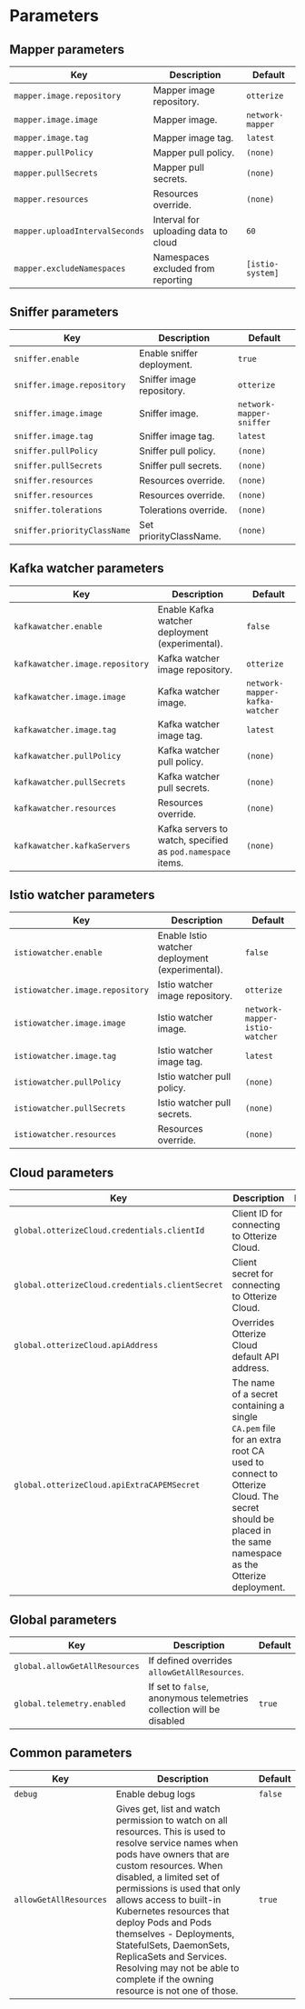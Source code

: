 # Parameters

## Mapper parameters
| Key                            | Description                          | Default          |
|--------------------------------|--------------------------------------|------------------|
| `mapper.image.repository`      | Mapper image repository.             | `otterize`       |
| `mapper.image.image`           | Mapper image.                        | `network-mapper` |
| `mapper.image.tag`             | Mapper image tag.                    | `latest`         |
| `mapper.pullPolicy`            | Mapper pull policy.                  | `(none)`         |
| `mapper.pullSecrets`           | Mapper pull secrets.                 | `(none)`         |
| `mapper.resources`             | Resources override.                  | `(none)`         |
| `mapper.uploadIntervalSeconds` | Interval for uploading data to cloud | `60`             |
| `mapper.excludeNamespaces`     | Namespaces excluded from reporting   | `[istio-system]` |

## Sniffer parameters
| Key                        | Description                | Default                  |
|----------------------------|----------------------------|--------------------------|
| `sniffer.enable`           | Enable sniffer deployment. | `true`                   |
| `sniffer.image.repository` | Sniffer image repository.  | `otterize`               |
| `sniffer.image.image`      | Sniffer image.             | `network-mapper-sniffer` |
| `sniffer.image.tag`        | Sniffer image tag.         | `latest`                 |
| `sniffer.pullPolicy`       | Sniffer pull policy.       | `(none)`                 |
| `sniffer.pullSecrets`      | Sniffer pull secrets.      | `(none)`                 |
| `sniffer.resources`        | Resources override.        | `(none)`                 |   
| `sniffer.resources`        | Resources override.        | `(none)`                 |
| `sniffer.tolerations`      | Tolerations override.      | `(none)`                 |   
| `sniffer.priorityClassName`| Set priorityClassName.     | `(none)`                 |

## Kafka watcher parameters
| Key                             | Description                                                 | Default                        |
|---------------------------------|-------------------------------------------------------------|--------------------------------|
| `kafkawatcher.enable`           | Enable Kafka watcher deployment (experimental).             | `false`                        |
| `kafkawatcher.image.repository` | Kafka watcher image repository.                             | `otterize`                     |
| `kafkawatcher.image.image`      | Kafka watcher image.                                        | `network-mapper-kafka-watcher` |
| `kafkawatcher.image.tag`        | Kafka watcher image tag.                                    | `latest`                       |
| `kafkawatcher.pullPolicy`       | Kafka watcher pull policy.                                  | `(none)`                       |
| `kafkawatcher.pullSecrets`      | Kafka watcher pull secrets.                                 | `(none)`                       |
| `kafkawatcher.resources`        | Resources override.                                         | `(none)`                       |
| `kafkawatcher.kafkaServers`     | Kafka servers to watch, specified as `pod.namespace` items. | `(none)`                       |

## Istio watcher parameters
| Key                             | Description                                     | Default                        |
|---------------------------------|-------------------------------------------------|--------------------------------|
| `istiowatcher.enable`           | Enable Istio watcher deployment (experimental). | `false`                        |
| `istiowatcher.image.repository` | Istio watcher image repository.                 | `otterize`                     |
| `istiowatcher.image.image`      | Istio watcher image.                            | `network-mapper-istio-watcher` |
| `istiowatcher.image.tag`        | Istio watcher image tag.                        | `latest`                       |
| `istiowatcher.pullPolicy`       | Istio watcher pull policy.                      | `(none)`                       |
| `istiowatcher.pullSecrets`      | Istio watcher pull secrets.                     | `(none)`                       |
| `istiowatcher.resources`        | Resources override.                             | `(none)`                       |

## Cloud parameters
| Key                                             | Description                                                                                                                                                                                  | Default  |
|-------------------------------------------------|----------------------------------------------------------------------------------------------------------------------------------------------------------------------------------------------|----------|
| `global.otterizeCloud.credentials.clientId`     | Client ID for connecting to Otterize Cloud.                                                                                                                                                  | `(none)` |
| `global.otterizeCloud.credentials.clientSecret` | Client secret for connecting to Otterize Cloud.                                                                                                                                              | `(none)` |
| `global.otterizeCloud.apiAddress`               | Overrides Otterize Cloud default API address.                                                                                                                                                | `(none)` |
| `global.otterizeCloud.apiExtraCAPEMSecret`      | The name of a secret containing a single `CA.pem` file for an extra root CA used to connect to Otterize Cloud. The secret should be placed in the same namespace as the Otterize deployment. | `(none)` |

## Global parameters
| Key                           | Description                                                          | Default |
|-------------------------------|----------------------------------------------------------------------|---------|
| `global.allowGetAllResources` | If defined overrides `allowGetAllResources`.                         |         |
| `global.telemetry.enabled`    | If set to `false`, anonymous telemetries collection will be disabled | `true`  |

## Common parameters
| Key                    | Description                                                                                                                                                                                                                                                                                                                                                                                                                                                   | Default                        |
|------------------------|---------------------------------------------------------------------------------------------------------------------------------------------------------------------------------------------------------------------------------------------------------------------------------------------------------------------------------------------------------------------------------------------------------------------------------------------------------------|--------------------------------|
| `debug`                | Enable debug logs                                                                                                                                                                                                                                                                                                                                                                                                                                             | `false`                        |
| `allowGetAllResources` | Gives get, list and watch permission to watch on all resources. This is used to resolve service names when pods have owners that are custom resources. When disabled, a limited set of permissions is used that only allows access to built-in Kubernetes resources that deploy Pods and Pods themselves - Deployments, StatefulSets, DaemonSets, ReplicaSets and Services. Resolving may not be able to complete if the owning resource is not one of those. | `true`                         |

